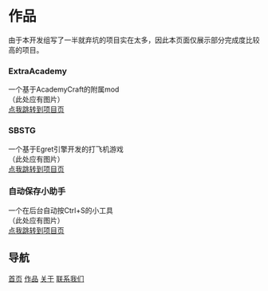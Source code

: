 # 作品
由于本开发组写了一半就弃坑的项目实在太多，因此本页面仅展示部分完成度比较高的项目。

### ExtraAcademy
一个基于AcademyCraft的附属mod<br>
（此处应有图片）<br>
[点我跳转到项目页](/exac.md)<br>

### SBSTG
一个基于Egret引擎开发的打飞机游戏<br>
（此处应有图片）<br>
[点我跳转到项目页](/sbstg.md)<br>

### 自动保存小助手
一个在后台自动按Ctrl+S的小工具<br>
（此处应有图片）<br>
[点我跳转到项目页](/autosavebot.md)<br>

## 导航
[首页](../index.md)	[作品](../products/index.md)	[关于](../about/index.md)	[联系我们](../about/contact.md)